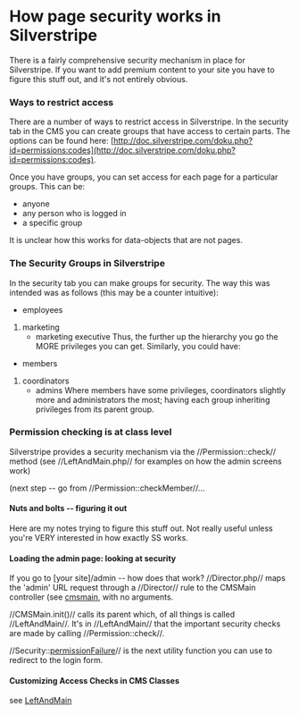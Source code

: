 # How page security works in Silverstripe

There is a fairly comprehensive security mechanism in place for Silverstripe. If you want to add premium content to your site you have to figure this stuff out, and it's not entirely obvious. 

### Ways to restrict access
There are a number of ways to restrict access in Silverstripe.  In the security tab in the CMS you can create groups that have access to certain parts.  The options can be found here: [http://doc.silverstripe.com/doku.php?id=permissions:codes](http://doc.silverstripe.com/doku.php?id=permissions:codes). 

Once you have groups, you can set access for each page for a particular groups.  This can be:
- anyone
- any person who is logged in
- a specific group

It is unclear how this works for data-objects that are not pages.

### The Security Groups in Silverstripe
In the security tab you can make groups for security.  The way this was intended was as follows (this may be a counter intuitive):
- employees
1.  marketing
    - marketing executive
Thus, the further up the hierarchy you go the MORE privileges you can get.  Similarly, you could have:
- members
1.  coordinators
    - admins
Where members have some privileges, coordinators slightly more and administrators the most; having each group inheriting privileges from its parent group.     

### Permission checking is at class level
Silverstripe provides a security mechanism via the //Permission::check// method (see //LeftAndMain.php// for examples on how the admin screens work)

(next step -- go from //Permission::checkMember//...

#### Nuts and bolts -- figuring it out
Here are my notes trying to figure this stuff out. Not really useful unless you're VERY interested in how exactly SS works.


#### Loading the admin page: looking at security
If you go to [your site]/admin -- how does that work?
//Director.php// maps the 'admin' URL request through a //Director// rule to the CMSMain controller (see [cmsmain](cmsmain), with no arguments. 

//CMSMain.init()// calls its parent which, of all things is called //LeftAndMain//. It's in //LeftAndMain// that the important security checks are made by calling //Permission::check//. 

//Security::[permissionFailure](http://api.silverstripe.org/trunk/sapphire/Security.html#permissionFailure)// is the next utility function you can use to redirect to the login form. 

#### Customizing Access Checks in CMS Classes
see [LeftAndMain](http://api.silverstripe.org/trunk/cms/core/LeftAndMain.html)
